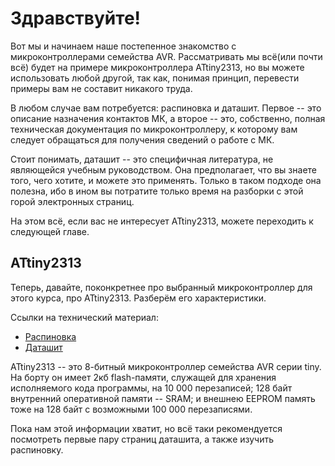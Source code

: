 # Здравствуйте!

Вот мы и начинаем наше постепенное знакомство с микроконтроллерами семейства
AVR. Рассматривать мы всё(или почти всё) будет на примере микроконтроллера
ATtiny2313, но вы можете использовать любой другой, так как, понимая принцип,
перевести примеры вам не составит никакого труда. 

В любом случае вам потребуется: распиновка и даташит. Первое -- это описание 
назначения контактов МК, а второе -- это, собственно, полная техническая
документация по микроконтроллеру, к которому вам следует обращаться для 
получения сведений о работе с МК. 

Стоит понимать, даташит -- это специфичная литература, не являющейся учебным 
руководством. Она предполагает, что вы знаете того, чего хотите, и можете это
применять. Только в таком подходе она полезна, ибо в ином вы потратите только
время на разборки с этой горой электронных страниц. 

На этом всё, если вас не интересует ATtiny2313, можете переходить к следующей
главе. 

<!-- Мы, как и говорилось ранее, опустим многие моменты во введение, которые можно -->
<!-- услышать на очных занятиях, либо раз вы нашли этот сайт, то уже знаете, что -->
<!-- вы хотите. Поэтому и мы не хотим тормозить развитие сюжета этими деталями.  -->
<!---->

## ATtiny2313

Теперь, давайте, поконкретнее про выбранный микроконтроллер для этого курса,
про ATtiny2313. Разберём его характеристики. 

Ссылки на технический материал:
* [Распиновка](https://external-content.duckduckgo.com/iu/?u=http%3A%2F%2Fwww.getelectronics.net%2Fwp-content%2Fuploads%2F2016%2F12%2Fattiny2310arduino.jpg&f=1&nofb=1&ipt=c5fda05f7ee4148f97a87d0032cd13ede790ad3564f4a373680ca6cfdd86f18e&ipo=images)
* [Даташит](https://pdf1.alldatasheet.com/datasheet-pdf/view/80317/ATMEL/ATTINY2313.html)

ATtiny2313 -- это 8-битный микроконтроллер семейства AVR серии tiny. На борту
он имеет 2кб flash-памяти, служащей для хранения исполняемого кода программы,
на 10 000 перезаписей; 128 байт внутренний оперативной памяти -- SRAM; 
и внешнею EEPROM память тоже на 128 байт с возможными 100 000 перезаписями. 

Пока нам этой информации хватит, но всё таки рекомендуется посмотреть первые
пару страниц даташита, а также изучить распиновку. 
